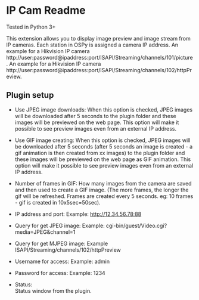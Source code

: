 IP Cam Readme
====

Tested in Python 3+

This extension allows you to display image preview and image stream from IP cameras. Each station in OSPy is assigned a camera IP address. An example for a Hikvision IP camera http://user:password@ipaddress:port/ISAPI/Streaming/channels/101/picture. An example for a Hikvision IP camera http://user:password@ipaddress:port/ISAPI/Streaming/channels/102/httpPreview.

Plugin setup
-----------

* Use JPEG image downloads:
  When this option is checked, JPEG images will be downloaded after 5 seconds to the plugin folder and these images will be previewed on the web page. This option will make it possible to see preview images even from an external IP address. 

* Use GIF image creating:
  When this option is checked, JPEG images will be downloaded after 5 seconds (after 5 seconds an image is created - a gif animation is then created from xx images) to the plugin folder and these images will be previewed on the web page as GIF animation. This option will make it possible to see preview images even from an external IP address.

* Number of frames in GIF:
  How many images from the camera are saved and then used to create a GIF image. (The more frames, the longer the gif will be refreshed. Frames are created every 5 seconds. eg: 10 frames - gif is created in 10x5sec=50sec).  

* IP address and port:
  Example: http://12.34.56.78:88

* Query for get JPEG image:
  Example: cgi-bin/guest/Video.cgi?media=JPEG&channel=1

* Query for get MJPEG image:
  Example ISAPI/Streaming/channels/102/httpPreview

* Username for access:
  Example: admin

* Password for access:
  Example: 1234

* Status:  
  Status window from the plugin.
